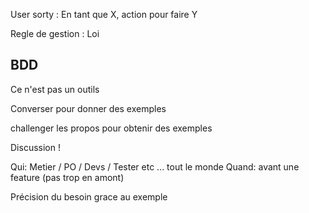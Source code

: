 User sorty : En tant que X, action pour faire Y

Regle de gestion : Loi 

## BDD

Ce n'est pas un outils

Converser pour donner des exemples

challenger les propos pour obtenir des exemples

Discussion !

Qui: Metier / PO / Devs / Tester etc ... tout le monde
Quand: avant une feature (pas trop en amont)

Précision du besoin grace au exemple
